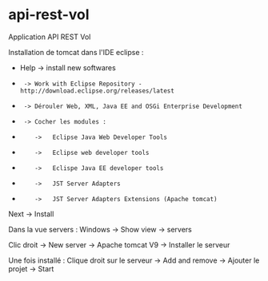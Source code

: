 # api-rest-vol
Application API REST Vol

Installation de tomcat dans l'IDE eclipse : 

- Help -> install new softwares 
-      -> Work with Eclipse Repository - http://download.eclipse.org/releases/latest
-      -> Dérouler Web, XML, Java EE and OSGi Enterprise Development
-      -> Cocher les modules : 
-         ->   Eclipse Java Web Developer Tools
-         ->   Eclipse web developer tools
-         ->   Eclispe Java EE developer tools
-         ->   JST Server Adapters
-         ->   JST Server Adapters Extensions (Apache tomcat)

Next -> Install

Dans la vue servers : Windows -> Show view -> servers

Clic droit -> New server -> Apache tomcat V9 -> Installer le serveur

Une fois installé : Clique droit sur le serveur -> Add and remove -> Ajouter le projet -> Start
